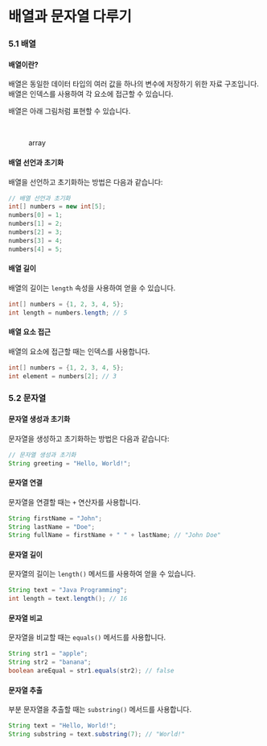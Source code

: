 # 배열과 문자열 다루기

### 5.1 배열

#### 배열이란?

배열은 동일한 데이터 타입의 여러 값을 하나의 변수에 저장하기 위한 자료 구조입니다. 배열은 인덱스를 사용하여 각 요소에 접근할 수 있습니다.



배열은 아래 그림처럼 표현할 수 있습니다.

<figure><img src="../.gitbook/assets/스크린샷 2023-12-02 21.45.12.png" alt=""><figcaption><p>array</p></figcaption></figure>

#### 배열 선언과 초기화

배열을 선언하고 초기화하는 방법은 다음과 같습니다:

```java
// 배열 선언과 초기화
int[] numbers = new int[5];
numbers[0] = 1;
numbers[1] = 2;
numbers[2] = 3;
numbers[3] = 4;
numbers[4] = 5;
```

#### 배열 길이

배열의 길이는 `length` 속성을 사용하여 얻을 수 있습니다.

```java
int[] numbers = {1, 2, 3, 4, 5};
int length = numbers.length; // 5
```

#### 배열 요소 접근

배열의 요소에 접근할 때는 인덱스를 사용합니다.

```java
int[] numbers = {1, 2, 3, 4, 5};
int element = numbers[2]; // 3
```

###

### 5.2 문자열

#### 문자열 생성과 초기화

문자열을 생성하고 초기화하는 방법은 다음과 같습니다:

```java
// 문자열 생성과 초기화
String greeting = "Hello, World!";
```

#### 문자열 연결

문자열을 연결할 때는 `+` 연산자를 사용합니다.

```java
String firstName = "John";
String lastName = "Doe";
String fullName = firstName + " " + lastName; // "John Doe"
```

#### 문자열 길이

문자열의 길이는 `length()` 메서드를 사용하여 얻을 수 있습니다.

```java
String text = "Java Programming";
int length = text.length(); // 16
```

#### 문자열 비교

문자열을 비교할 때는 `equals()` 메서드를 사용합니다.

```java
String str1 = "apple";
String str2 = "banana";
boolean areEqual = str1.equals(str2); // false
```

#### 문자열 추출

부분 문자열을 추출할 때는 `substring()` 메서드를 사용합니다.

```java
String text = "Hello, World!";
String substring = text.substring(7); // "World!"
```



